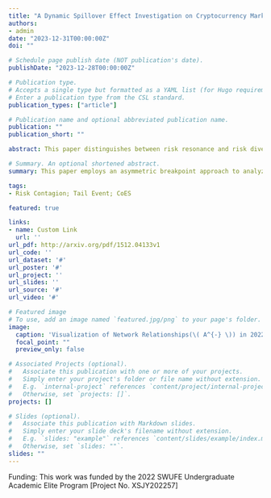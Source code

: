 ```yaml
---
title: "A Dynamic Spillover Effect Investigation on Cryptocurrency Market Before and After Pandemic"
authors:
- admin
date: "2023-12-31T00:00:00Z"
doi: ""

# Schedule page publish date (NOT publication's date).
publishDate: "2023-12-28T00:00:00Z"

# Publication type.
# Accepts a single type but formatted as a YAML list (for Hugo requirements).
# Enter a publication type from the CSL standard.
publication_types: ["article"]

# Publication name and optional abbreviated publication name.
publication: ""
publication_short: ""

abstract: This paper distinguishes between risk resonance and risk diversification relationships in the cryptocurrency market based on the newly developed asymmetric breakpoint approach, and analyzes the risk propagation mechanism among cryptocurrencies under extreme events. In addition, through the lens of node association and network structure, this paper explores the dynamic evolutionary relationship of cryptocurrency risk association before and after the epidemic. In addition, the driving mechanism of the cryptocurrency risk movement is analyzed in a depth with the epidemic indicators. The findings show that the effect of propagation of risk among cryptocurrencies becomes more significant under the influence of the new crown outbreak. At the same time, the increase in the number of confirmed cases exacerbated the risk spillover effect among cryptocurrencies, while the risk resonance effect that exists between the crude oil market and the cryptocurrency market amplified the extent of the outbreak's impact on cryptocurrencies. However, other financial markets are relatively independent of the cryptocurrency market. This study proposes a strategy to deal with the spread of cryptocurrency risks from the perspective of a public health crisis, providing a useful reference basis for improving the regulatory mechanism of cryptocurrencies.

# Summary. An optional shortened abstract.
summary: This paper employs an asymmetric breakpoint approach to analyze the dynamic risk propagation and resonance mechanisms in the cryptocurrency market during the COVID-19 pandemic, highlighting the amplified spillover effects driven by epidemic indicators and their implications for regulatory strategies.

tags:
- Risk Contagion; Tail Event; CoES

featured: true

links:
- name: Custom Link
  url: ''
url_pdf: http://arxiv.org/pdf/1512.04133v1
url_code: ''
url_dataset: '#'
url_poster: '#'
url_project: ''
url_slides: ''
url_source: '#'
url_video: '#'

# Featured image
# To use, add an image named `featured.jpg/png` to your page's folder. 
image:
  caption: 'Visualization of Network Relationships(\( A^{-} \)) in 2022'
  focal_point: ""
  preview_only: false

# Associated Projects (optional).
#   Associate this publication with one or more of your projects.
#   Simply enter your project's folder or file name without extension.
#   E.g. `internal-project` references `content/project/internal-project/index.md`.
#   Otherwise, set `projects: []`.
projects: []

# Slides (optional).
#   Associate this publication with Markdown slides.
#   Simply enter your slide deck's filename without extension.
#   E.g. `slides: "example"` references `content/slides/example/index.md`.
#   Otherwise, set `slides: ""`.
slides: ""
---
```

Funding: This work was funded by the 2022 SWUFE Undergraduate Academic Elite Program [Project No. XSJY202257]